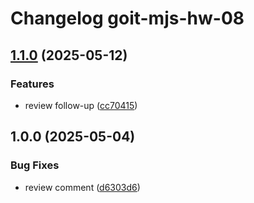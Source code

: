 # Changelog goit-mjs-hw-08

## [1.1.0](https://gitlab.com/goit-uni/js-fls/fnl/goit-js-hw-08/compare/1.0.0...1.1.0) (2025-05-12)

### Features

* review follow-up ([cc70415](https://gitlab.com/goit-uni/js-fls/fnl/goit-js-hw-08/commit/cc70415f6e7bd03b2e777e24bc95b7140c06aff2))

## 1.0.0 (2025-05-04)

### Bug Fixes

* review comment ([d6303d6](https://gitlab.com/goit-uni/js-fls/fnl/goit-js-hw-08/commit/d6303d625e3f30553196867f11853fb94bb8950b))
